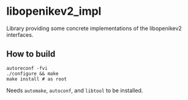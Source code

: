 # libopenikev2_impl
Library providing some concrete implementations of the libopenikev2 interfaces.

## How to build
```
autoreconf -fvi
./configure && make
make install # as root
```
Needs `automake`, `autoconf`, and `libtool` to be installed.

